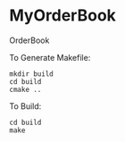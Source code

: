 # MyOrderBook
OrderBook

To Generate Makefile:

    mkdir build
    cd build
    cmake ..

To Build:

    cd build
    make
